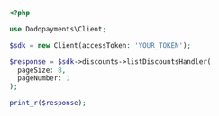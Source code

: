 ```php
<?php

use Dodopayments\Client;

$sdk = new Client(accessToken: 'YOUR_TOKEN');

$response = $sdk->discounts->listDiscountsHandler(
  pageSize: 8,
  pageNumber: 1
);

print_r($response);

```


<!-- This file was generated by liblab | https://liblab.com/ -->